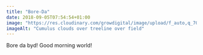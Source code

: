 ```yaml
---
title: "Bore-Da"
date: 2018-09-05T07:54:54+01:00
image: "https://res.cloudinary.com/growdigital/image/upload/f_auto,q_70,w_736/v1544344371/clouds-42676830020.jpg"
imageAlt: "Cumulus clouds over treeline over field"
---
```


Bore da byd! Good morning world!
